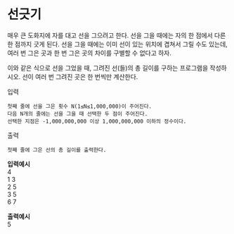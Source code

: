 # 선긋기

매우 큰 도화지에 자를 대고 선을 그으려고 한다. 선을 그을 때에는 자의 한 점에서 다른 한 점까지 긋게 된다. 선을 그을 때에는 이미 선이 있는 위치에 겹쳐서 그릴 수도 있는데, 여러 번 그은 곳과 한 번 그은 곳의 차이를 구별할 수 없다고 하자.  

이와 같은 식으로 선을 그었을 때, 그려진 선(들)의 총 길이를 구하는 프로그램을 작성하시오. 선이 여러 번 그려진 곳은 한 번씩만 계산한다.  
  
입력   
```
첫째 줄에 선을 그은 횟수 N(1≤N≤1,000,000)이 주어진다.   
다음 N개의 줄에는 선을 그을 때 선택한 두 점이 주어진다.  
선택한 지점은 -1,000,000,000 이상 1,000,000,000 이하의 정수이다.
```
  
  출력
```
첫째 줄에 그은 선의 총 길이를 출력한다.
``` 
  
**입력예시**  
4   
1 3  
2 5  
3 5  
6 7   
  
**출력예시**  
5
